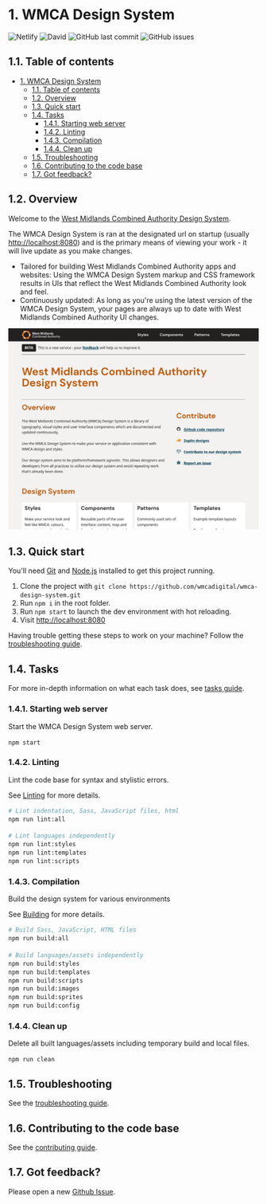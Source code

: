 # 1. WMCA Design System

![Netlify](https://img.shields.io/netlify/04471bb6-9621-4c59-abe8-b4fdf74a3860)
![David](https://img.shields.io/david/wmcadigital/wmca-design-system?style=flat-square)
![GitHub last commit](https://img.shields.io/github/last-commit/wmcadigital/wmca-design-system?style=flat-square)
![GitHub issues](https://img.shields.io/github/issues-raw/wmcadigital/wmca-design-system?style=flat-square)

## 1.1. Table of contents

<!-- TOC -->

- [1. WMCA Design System](#1-wmcads-design-system)
  - [1.1. Table of contents](#11-table-of-contents)
  - [1.2. Overview](#12-overview)
  - [1.3. Quick start](#13-quick-start)
  - [1.4. Tasks](#14-tasks)
    - [1.4.1. Starting web server](#141-starting-web-server)
    - [1.4.2. Linting](#142-linting)
    - [1.4.3. Compilation](#143-compilation)
    - [1.4.4. Clean up](#144-clean-up)
  - [1.5. Troubleshooting](#15-troubleshooting)
  - [1.6. Contributing to the code base](#16-contributing-to-the-code-base)
  - [1.7. Got feedback?](#17-got-feedback)

<!-- /TOC -->

## 1.2. Overview

Welcome to the [West Midlands Combined Authority Design System](https://wmcads.netlify.app/).

The WMCA Design System is ran at the designated url on startup (usually [http://localhost:8080](http://localhost:8080)) and is the primary means of viewing your work - it will live update as you make changes.

- Tailored for building West Midlands Combined Authority apps and websites: Using the WMCA Design System markup and CSS framework results in UIs that reflect the West Midlands Combined Authority look and feel.
- Continuously updated: As long as you're using the latest version of the WMCA Design System, your pages are always up to date with West Midlands Combined Authority UI changes.

![West Midlands Combined Authority design system example](doc/preview.png "West Midlands Combined Authority design system example")


## 1.3. Quick start

You'll need [Git](https://help.github.com/articles/set-up-git/) and [Node.js](https://nodejs.org/en/) installed to get this project running.

1. Clone the project with `git clone https://github.com/wmcadigital/wmca-design-system.git`
2. Run `npm i` in the root folder.
3. Run `npm start` to launch the dev environment with hot reloading.
4. Visit [http://localhost:8080](http://localhost:8080)

Having trouble getting these steps to work on your machine? Follow the [troubleshooting guide](doc/troubleshooting.md).

## 1.4. Tasks

For more in-depth information on what each task does, see [tasks guide](doc/contributing/tasks.md).

### 1.4.1. Starting web server

Start the WMCA Design System web server.

`npm start`

### 1.4.2. Linting

Lint the code base for syntax and stylistic errors.

See [Linting](./doc/contributing/tasks/linting.md) for more details.

```bash
# Lint indentation, Sass, JavaScript files, html
npm run lint:all

# Lint languages independently
npm run lint:styles
npm run lint:templates
npm run lint:scripts
```

### 1.4.3. Compilation

Build the design system for various environments

See [Building](./doc/contributing/tasks/building.md) for more details.

```bash
# Build Sass, JavaScript, HTML files
npm run build:all

# Build languages/assets independently
npm run build:styles
npm run build:templates
npm run build:scripts
npm run build:images
npm run build:sprites
npm run build:config
```

### 1.4.4. Clean up

Delete all built languages/assets including temporary build and local files.

`npm run clean`

## 1.5. Troubleshooting

See the [troubleshooting guide](doc/troubleshooting.md).

## 1.6. Contributing to the code base

See the [contributing guide](doc/contributing.md).

## 1.7. Got feedback?

Please open a new [Github Issue](https://github.com/wmcadigital/wmca-design-system/issues).
